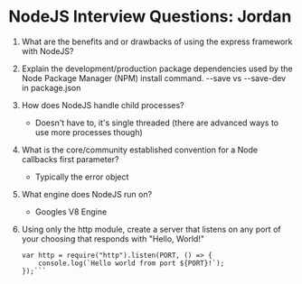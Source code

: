 # NodeJS Interview Questions: Jordan		

1. What are the benefits and or drawbacks of using the express framework with NodeJS?
2. Explain the development/production package dependencies used by the Node Package Manager (NPM) install command.
    --save vs --save-dev in package.json
3. How does NodeJS handle child processes?
    - Doesn't have to, it's single threaded (there are advanced ways to use more processes though)
4. What is the core/community established convention for a Node callbacks first parameter?
    - Typically the error object
5. What engine does NodeJS run on?
    - Googles V8 Engine
6. Using only the http module, create a server that listens on any port of your choosing that responds with "Hello, World!"

    ```require('http').createServer();
    var http = require("http").listen(PORT, () => {
        console.log(`Hello world from port ${PORT}!`);
    });```
